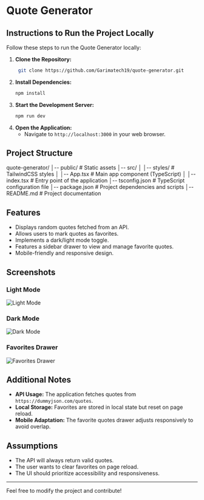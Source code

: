 # Quote Generator

## Instructions to Run the Project Locally

Follow these steps to run the Quote Generator locally:

1. **Clone the Repository:**
   ```bash
    git clone https://github.com/Garimatech19/quote-generator.git
   ```
2. **Install Dependencies:**
   ```bash
   npm install
   ```
3. **Start the Development Server:**
   ```bash
   npm run dev
   ```
4. **Open the Application:**
   - Navigate to `http://localhost:3000` in your web browser.
  
## Project Structure
quote-generator/
│-- public/            # Static assets
│-- src/
│   │-- styles/        # TailwindCSS styles
│   │-- App.tsx        # Main app component (TypeScript)
│   │-- index.tsx      # Entry point of the application
│-- tsconfig.json      # TypeScript configuration file
│-- package.json       # Project dependencies and scripts
│-- README.md          # Project documentation

## Features
- Displays random quotes fetched from an API.
- Allows users to mark quotes as favorites.
- Implements a dark/light mode toggle.
- Features a sidebar drawer to view and manage favorite quotes.
- Mobile-friendly and responsive design.

## Screenshots
### Light Mode
![Light Mode](https://github.com/user-attachments/assets/79cf2bbc-243e-4fef-be3a-6f2348aa87aa)

### Dark Mode
![Dark Mode](https://github.com/user-attachments/assets/afdc1ed5-77bf-49c8-9323-a39c1ad3b2b2)

### Favorites Drawer
![Favorites Drawer](https://github.com/user-attachments/assets/84633a67-ea26-4ca1-b437-0a26d86aa0cf)

## Additional Notes
- **API Usage:** The application fetches quotes from `https://dummyjson.com/quotes`.
- **Local Storage:** Favorites are stored in local state but reset on page reload.
- **Mobile Adaptation:** The favorite quotes drawer adjusts responsively to avoid overlap.

## Assumptions
- The API will always return valid quotes.
- The user wants to clear favorites on page reload.
- The UI should prioritize accessibility and responsiveness.

---

Feel free to modify the project and contribute!

